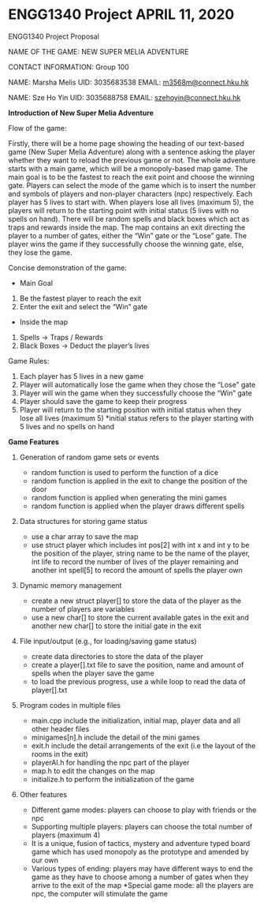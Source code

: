# ENGG1340 Project APRIL 11, 2020
ENGG1340 Project Proposal

NAME OF THE GAME: NEW SUPER MELIA ADVENTURE

CONTACT INFORMATION: Group 100

NAME: Marsha Melis 
UID: 3035683538 
EMAIL: m3568m@connect.hku.hk

NAME: Sze Ho Yin 
UID: 3035688758 
EMAIL: szehoyin@connect.hku.hk


**Introduction of New Super Melia Adventure**

Flow of the game:

Firstly, there will be a home page showing the heading of our text-based game (New Super Melia Adventure) along with a sentence asking the player whether they want to reload the previous game or not. The whole adventure starts with a main game, which will be a monopoly-based map game. The main goal is to be the fastest to reach the exit point and choose the winning gate. Players can select the mode of the game which is to insert the number and symbols of players and non-player characters (npc) respectively. Each player has 5 lives to start with. When players lose all lives (maximum 5), the players will return to the starting point with initial status (5 lives with no spells on hand). There will be random spells and black boxes which act as traps and rewards inside the map. The map contains an exit directing the player to a number of gates, either the “Win” gate or the “Lose” gate. The player wins the game if they successfully choose the winning gate, else, they lose the game. 


Concise demonstration of the game:

- Main Goal
1. Be the fastest player to reach the exit
2. Enter the exit and select the “Win” gate

- Inside the map
1. Spells → Traps / Rewards
2. Black Boxes → Deduct the player’s lives


Game Rules: 

1. Each player has 5 lives in a new game
2. Player will automatically lose the game when they chose the “Lose” gate
3. Player will win the game when they successfully choose the “Win” gate
4. Player should save the game to keep their progress
5. Player will return to the starting position with initial status when they lose all      lives (maximum 5)
   *initial status refers to the player starting with 5 lives and no spells on hand


**Game Features**

1. Generation of random game sets or events
    - random function is used to perform the function of a dice
    - random function is applied in the exit to change the position of the door
    - random function is applied when generating the mini games
    - random function is applied when the player draws different spells

2. Data structures for storing game status
    - use a char array to save the map 
    - use struct player which includes int pos[2] with int x and int y to be the position of the player, string name to be the name of         the player, int life to record the number of lives of the player remaining and another int spell[5] to record the amount of spells       the player own

3. Dynamic memory management
    - create a new struct player[] to store the data of the player as the number of players are variables
    - use a new char[] to store the current available gates in the exit and another new char[] to store the initial gate in the exit

4. File input/output (e.g., for loading/saving game status)
    - create data directories to store the data of the player
    - create a player[].txt file to save the position, name and amount of spells when the player save the game
    - to load the previous progress, use a while loop to read the data of player[].txt  

5. Program codes in multiple files
    - main.cpp include the initialization, initial map, player data and all other header files
    - minigames[n].h include the detail of the mini games
    - exit.h include the detail arrangements of the exit (i.e the layout of the rooms in the exit)
    - playerAI.h for handling the npc part of the player  
    - map.h to edit the changes on the map
    - initialize.h to perform the initialization of the game

6. Other features
    - Different game modes: players can choose to play with friends or the npc
    - Supporting multiple players: players can choose the total number of players (maximum 4)
    - It is a unique, fusion of tactics, mystery and adventure typed board game which has used monopoly as the prototype and amended by       our own
    - Various types of ending: players may have different ways to end the game as they have to choose among a number of gates when they       arrive to the exit of the map
    *Special game mode: all the players are npc, the computer will stimulate the game
